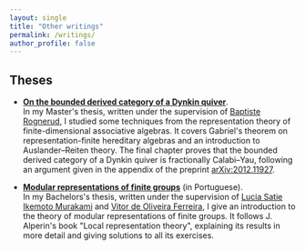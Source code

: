 ```yaml
---
layout: single
title: "Other writings"
permalink: /writings/
author_profile: false
---
```


## Theses

- [**On the bounded derived category of a Dynkin quiver**](/images/theses/Master.pdf).  
    In my Master's thesis, written under the supervision of [Baptiste Rognerud](https://webusers.imj-prg.fr/~baptiste.rognerud/), I studied some techniques from the representation theory of finite-dimensional associative algebras. It covers Gabriel's theorem on representation-finite hereditary algebras and an introduction to Auslander–Reiten theory. The final chapter proves that the bounded derived category of a Dynkin quiver is fractionally Calabi–Yau, following an argument given in the appendix of the preprint [arXiv:2012.11927](https://arxiv.org/abs/2012.11927).

- [**Modular representations of finite groups**](/images/theses/Bachelor.pdf) (in Portuguese).  
    In my Bachelors's thesis, written under the supervision of [Lucia Satie Ikemoto Murakami](https://www.ime.usp.br/ikemoto/) and [Vitor de Oliveira Ferreira](https://www.ime.usp.br/vofer/), I give an introduction to the theory of modular representations of finite groups. It follows J. Alperin's book "Local representation theory", explaining its results in more detail and giving solutions to all its exercises.

